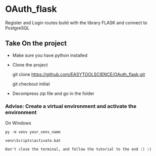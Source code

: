 # OAuth_flask
Register and Login routes build with the library FLASK and connect to PostgreSQL

## Take On the project
  - Make sure you have python installed  
  - Clone the project  

    git clone https://github.com/EASYTOOLSCIENCE/OAuth_flask.git
      
    git checkout initial  
    
  - Decompress zip file and go in the folder  

### Advise: Create a virtual environment and activate the environment  
  On Windows  
  
    py -m venv your_venv_name  
    
    venv\Scripts\activate.bat  

    Don't close the terminal, and follow the tutorial to the end :) :)  

    
